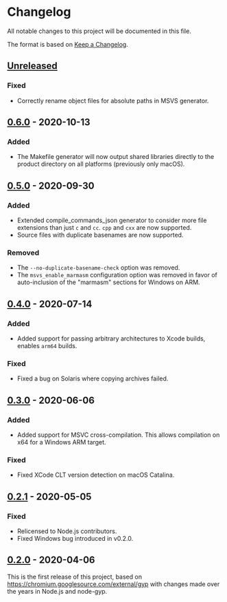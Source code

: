 # Changelog

All notable changes to this project will be documented in this file.

The format is based on [Keep a Changelog](https://keepachangelog.com/en/1.0.0/).

## [Unreleased]

### Fixed
- Correctly rename object files for absolute paths in MSVS generator.

## [0.6.0] - 2020-10-13

### Added
- The Makefile generator will now output shared libraries directly to the product
  directory on all platforms (previously only macOS).

## [0.5.0] - 2020-09-30

### Added
- Extended compile_commands_json generator to consider more file extensions than
  just `c` and `cc`. `cpp` and `cxx` are now supported.
- Source files with duplicate basenames are now supported.

### Removed
- The `--no-duplicate-basename-check` option was removed.
- The `msvs_enable_marmasm` configuration option was removed in favor of
  auto-inclusion of the "marmasm" sections for Windows on ARM.

## [0.4.0] - 2020-07-14

### Added
- Added support for passing arbitrary architectures to Xcode builds, enables `arm64` builds.

### Fixed
- Fixed a bug on Solaris where copying archives failed.

## [0.3.0] - 2020-06-06

### Added
- Added support for MSVC cross-compilation. This allows compilation on x64 for
  a Windows ARM target.

### Fixed
- Fixed XCode CLT version detection on macOS Catalina.

## [0.2.1] - 2020-05-05

### Fixed
- Relicensed to Node.js contributors.
- Fixed Windows bug introduced in v0.2.0.

## [0.2.0] - 2020-04-06

This is the first release of this project, based on https://chromium.googlesource.com/external/gyp
with changes made over the years in Node.js and node-gyp.

[Unreleased]: https://github.com/nodejs/gyp-next/compare/v0.6.0...HEAD
[0.6.0]: https://github.com/nodejs/gyp-next/compare/v0.5.0...v0.6.0
[0.5.0]: https://github.com/nodejs/gyp-next/compare/v0.4.0...v0.5.0
[0.4.0]: https://github.com/nodejs/gyp-next/compare/v0.3.0...v0.4.0
[0.3.0]: https://github.com/nodejs/gyp-next/compare/v0.2.1...v0.3.0
[0.2.1]: https://github.com/nodejs/gyp-next/compare/v0.2.0...v0.2.1
[0.2.0]: https://github.com/nodejs/gyp-next/releases/tag/v0.2.0
